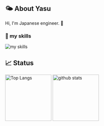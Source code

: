 ## 🌤 About Yasu
Hi, I'm Japanese engineer. 🤝

### 🦾 my skills
<img alt="my skills" src="https://skillicons.dev/icons?theme=light&perline=8&i=go,php,laravel,mysql,ts" />


## 📈 Status

<p align="left"> 
  <img alt="Top Langs" height="150px" src="https://github-readme-stats.vercel.app/api/top-langs/?username=yasu2122yasu&layout=compact&show_icons=true" />
  <img alt="github stats" height="150px" src="https://github-readme-stats.vercel.app/api?username=yasu2122yasu" />
</p>
